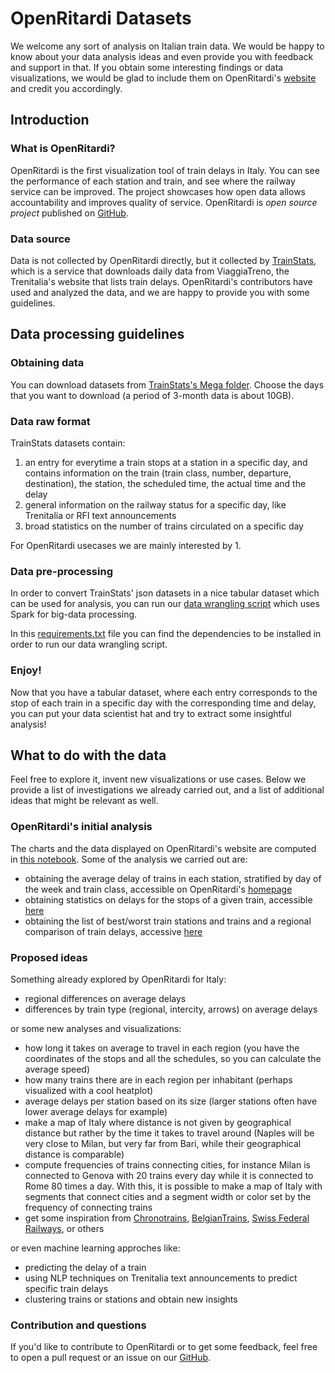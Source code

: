 # OpenRitardi Datasets
We welcome any sort of analysis on Italian train data. We would be happy to know about your data analysis ideas and even provide you with feedback and support in that. If you obtain some interesting findings or data visualizations, we would be glad to include them on OpenRitardi's [website](https://www.openritardi.it) and credit you accordingly. 

## Introduction
### What is OpenRitardi?
OpenRitardi is the first visualization tool of train delays in Italy. You can see the performance of each station and train, and see where the railway service can be improved. The project showcases how open data allows accountability and improves quality of service. OpenRitardi is *open source project* published on [GitHub](https://github.com/giacomoorsi/OpenRitardi).

### Data source
Data is not collected by OpenRitardi directly, but it collected by [TrainStats](https://trainstats.altervista.org/), which is a service that downloads daily data from ViaggiaTreno, the Trenitalia's website that lists train delays. OpenRitardi's contributors have used and analyzed the data, and we are happy to provide you with some guidelines. 

## Data processing guidelines
### Obtaining data
You can download datasets from [TrainStats's Mega folder](https://mega.nz/folder/jRImnIqD#XrqeWFZ3h12wS8O_U4APXQ). Choose the days that you want to download (a period of 3-month data is about 10GB). 
### Data raw format
TrainStats datasets contain: 

1. an entry for everytime a train stops at a station in a specific day, and contains information on the train (train class, number, departure, destination), the station, the scheduled time, the actual time and the delay
2. general information on the railway status for a specific day, like Trenitalia or RFI text announcements
3. broad statistics on the number of trains circulated on a specific day

For OpenRitardi usecases we are mainly interested by 1. 

### Data pre-processing
In order to convert TrainStats' json datasets in a nice tabular dataset which can be used for analysis, you can run our [data wrangling script](https://github.com/giacomoorsi/OpenRitardi/blob/master/exploratory_data_analysis/data_wrangling.ipynb) which uses Spark for big-data processing. 

In this [requirements.txt](https://github.com/giacomoorsi/OpenRitardi/blob/master/exploratory_data_analysis/requirements.txt) file you can find the dependencies to be installed in order to run our data wrangling script. 

### Enjoy!
Now that you have a tabular dataset, where each entry corresponds to the stop of each train in a specific day with the corresponding time and delay, you can put your data scientist hat and try to extract some insightful analysis!

## What to do with the data
Feel free to explore it, invent new visualizations or use cases. Below we provide a list of investigations we already carried out, and a list of additional ideas that might be relevant as well. 

### OpenRitardi's initial analysis
The charts and the data displayed on OpenRitardi's website are computed in [this notebook](https://github.com/giacomoorsi/OpenRitardi/blob/master/data/data_generation.ipynb). 
Some of the analysis we carried out are: 

- obtaining the average delay of trains in each station, stratified by day of the week and train class, accessible on OpenRitardi's [homepage](https://www.openritardi.it)
- obtaining statistics on delays for the stops of a given train, accessible [here](https://www.openritardi.it/trains.html)
- obtaining the list of best/worst train stations and trains and a regional comparison of train delays, accessive [here](https://www.openritardi.it/statistics.html)

### Proposed ideas
Something already explored by OpenRitardi for Italy: 

- regional differences on average delays
- differences by train type (regional, intercity, arrows) on average delays

or some new analyses and visualizations: 

- how long it takes on average to travel in each region (you have the coordinates of the stops and all the schedules, so you can calculate the average speed)
- how many trains there are in each region per inhabitant (perhaps visualized with a cool heatplot)
- average delays per station based on its size (larger stations often have lower average delays for example)
- make a map of Italy where distance is not given by geographical distance but rather by the time it takes to travel around (Naples will be very close to Milan, but very far from Bari, while their geographical distance is comparable)
- compute frequencies of trains connecting cities, for instance Milan is connected to Genova with 20 trains every day while it is connected to Rome 80 times a day. With this, it is possible to make a map of Italy with segments that connect cities and a segment width or color set by the frequency of connecting trains
- get some inspiration from [Chronotrains](https://www.chronotrains.com/en), [BelgianTrains](https://www.mobilitydashboard.be/trains/train-delay/), [Swiss Federal Railways](https://company.sbb.ch/en/the-company/responsibility-society-environment/customers/punctuality.html), or others

or even machine learning approches like:

- predicting the delay of a train
- using NLP techniques on Trenitalia text announcements to predict specific train delays
- clustering trains or stations and obtain new insights


### Contribution and questions
If you'd like to contribute to OpenRitardi or to get some feedback, feel free to open a pull request or an issue on our [GitHub](https://github.com/giacomoorsi/openritardi).